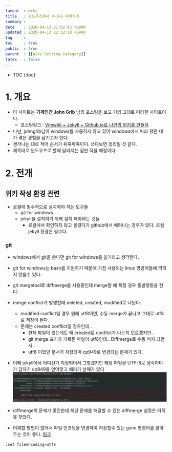 ```yaml
---
layout  : wiki
title   : 윈도우즈에서 V+J+G 따라하기
summary :  
date    : 2020-04-13 21:02:43 +0900
updated : 2020-04-13 22:32:10 +0900
tag     :  
toc     : true
public  : true
parent  : [[Wiki-Setting-Category]]  
latex   : false
---
```

* TOC
{:toc}

# 1. 개요

* 이 사이트는 **기계인간 John Grib** 님의 포스팅을 보고 거의 그대로 따라한 사이트이다.
  * 포스팅링크 : [Vimwiki + Jekyll + Github.io로 나만의 위키를 만들자](https://johngrib.github.io/wiki/my-wiki/)
* 다만, johngrib님이 windows를 사용하지 않고 있어 windows에서 따라 했던 내가 겪은 경험을 남기고자 한다.
* 생각나는 대로 적어 순서가 뒤죽박죽이다. 쓰다보면 정리될 것 같다.
* 제목대로 윈도우즈로 할때 달라지는 점만 적을 예정이다.

# 2. 전개

## 위키 작성 환경 관련

* 로컬에 필수적으로 설치해야 하는 도구들
  * git for windows
  * jekyll을 설치하기 위해 설치 해야하는 것들
    * 로컬에서 확인하지 않고 올렸다가 github에서 에러나는 경우가 있다. 로컬 jekyll 환경은 필수다.
  
### git 

* windows에서 git을 쓴다면 git for windows를 쓸거라고 생각한다.
* git for windows는 bash를 지원하기 때문에 가끔 사용되는 linux 명령어들에 막히지 않을수 있다. 

* git mergetool로 diffmerge를 사용중인데 merge할 때 특정 경우 돌발행동을 한다.
* merge conflict가 발생할때 deleted, created, modified로 나뉜다.
  * modified conflict일 경우 원래 utf8이면, 수동 merge가 끝나고 그대로 utf8로 저장이 된다.
  * 문제는 created conflict일 경우인데.. 
    * 현재 파일이 있는데도 왜 created로 confilct가 나는지 모르겠지만..
    * git merge 표기가 기록된 파일이 utf8인데.. Diffmerge로 수동 머지 되면서.. 
    * utf8 이었던 문서가 저장되며 cp949로 변경되는 문제가 있다.
* 이때 jekyll에서 어디선가 지정되어서 그렇겠지만 해당 파일을 UTF-8로 생각하다가 갑자기 cp949를 얻어맞고 에러가 날때가 있다
![파일인코딩에러]( /wiki-img/wiki-inWindows/error_encoding.png )
* diffmerge의 문제가 맞긴한데 해당 문제를 해결할 수 있는 diffmerge 설정은 아직 못 찾았다.
* 어찌할 방법이 없어서 파일 인코딩을 변경하여 저장할수 있는 gvim 명령어를 알아두는 것이 좋다. [링크](https://kldp.org/node/32987)
```vim
:set fileencoding=utf8
```

